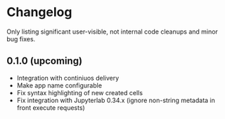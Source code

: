 # Changelog

Only listing significant user-visible, not internal code cleanups and minor bug fixes.

## 0.1.0 (upcoming)

* Integration with continiuos delivery
* Make app name configurable
* Fix syntax highlighting of new created cells
* Fix integration with Jupyterlab 0.34.x (ignore non-string metadata in front execute requests)
